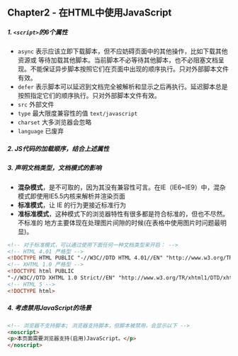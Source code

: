 ## Chapter2 - 在HTML中使用JavaScript

##### 1. `<script>`的6个属性
- `async` 表示应该立即下载脚本，但不应妨碍页面中的其他操作，比如下载其他资源或 等待加载其他脚本。当前脚本不必等待其他脚本，也不必阻塞文档呈现。不能保证异步脚本按照它们在页面中出现的顺序执行。只对外部脚本文件有效。
- `defer` 表示脚本可以延迟到文档完全被解析和显示之后再执行。延迟脚本总是按照指定它们的顺序执行。只对外部脚本文件有效。
- `src` 外部文件
- `type` 最大限度兼容性的值 `text/javascript`
- `charset` 大多浏览器会忽略
- `language` 已废弃

##### 2. JS代码的加载顺序，结合上述属性

##### 3. 声明文档类型，文档模式的影响
- **混杂模式**，是不可取的，因为其没有兼容性可言。在IE（IE6~IE9）中，混杂模式即使用IE5.5内核来解析并渲染页面
- **标准模式**，让 IE 的行为更接近标准行为
- **准标准模式**，这种模式下的浏览器特性有很多都是符合标准的，但也不尽然。不标准的 地方主要体现在处理图片间隙的时候(在表格中使用图片时问题最明显)。
```html
<!-- 对于标准模式，可以通过使用下面任何一种文档类型来开启： -->
<!-- HTML 4.01 严格型 -->
<!DOCTYPE HTML PUBLIC "-//W3C//DTD HTML 4.01//EN" "http://www.w3.org/TR/html4/strict.dtd">
<!-- XHTML 1.0 严格型 -->
<!DOCTYPE html PUBLIC
"-//W3C//DTD XHTML 1.0 Strict//EN" "http://www.w3.org/TR/xhtml1/DTD/xhtml1-strict.dtd">
<!-- HTML 5 -->
<!DOCTYPE html>
```

##### 4. 考虑禁用JavaScript的场景
```html
<!-- 浏览器不支持脚本; 浏览器支持脚本，但脚本被禁用，会显示以下 -->
<noscript> 
<p>本页面需要浏览器支持(启用)JavaScript。</p>
</noscript>
```

